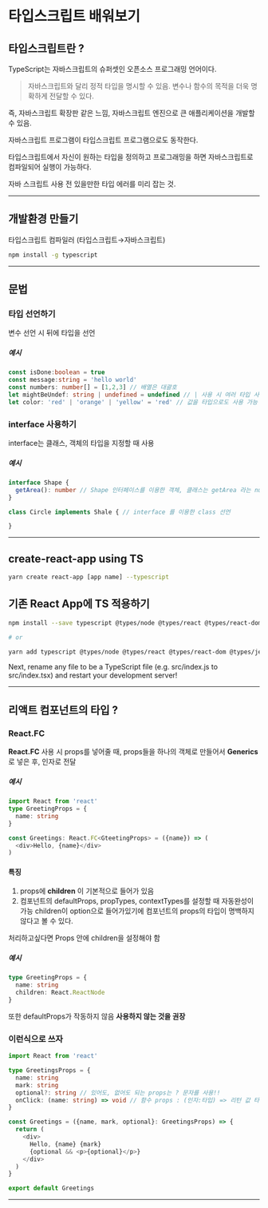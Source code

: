 # 타입스크립트 배워보기 
## 타입스크립트란 ?
TypeScript는 자바스크립트의 슈퍼셋인 오픈소스 프로그래밍 언어이다.
> 자바스크립트와 달리 정적 타입을 명시할 수 있음. 
> 변수나 함수의 목적을 더욱 명확하게 전달할 수 있다. 

즉, 자바스크립트 확장판 같은 느낌, 자바스크립트 엔진으로 큰 애플리케이션을 개발할 수 있음.

자바스크립트 프로그램이 타입스크립트 프로그램으로도 동작한다.

타입스크립트에서 자신이 원하는 타입을 정의하고 프로그래밍을 하면 자바스크립트로 컴파일되어 실행이 가능하다.

자바 스크립트 사용 전 있을만한 타입 에러를 미리 잡는 것.

<hr/>

## 개발환경 만들기
타입스크립트 컴파일러 (타입스크립트→자바스크립트)
``` sh 
npm install -g typescript
```

<hr/>

## 문법

### 타입 선언하기 
변수 선언 시 뒤에 타입을 선언 
##### 예시
``` ts
const isDone:boolean = true
const message:string = 'hello world'
const numbers: number[] = [1,2,3] // 배열은 대괄호 
let mightBeUndef: string | undefined = undefined // | 사용 시 여러 타입 사용 가능
let color: 'red' | 'orange' | 'yellow' = 'red' // 값을 타입으로도 사용 가능 
```

### interface 사용하기
interface는 클래스, 객체의 타입을 지정할 때 사용 
##### 예시 
``` ts
interface Shape {
  getArea(): number // Shape 인터페이스를 이용한 객체, 클래스는 getArea 라는 number return 함수가 꼭 있어야 함 
}

class Circle implements Shale { // interface 를 이용한 class 선언 

}
```


<hr/>

## create-react-app using TS 
``` sh
yarn create react-app [app name] --typescript
```

## 기존 React App에 TS 적용하기
``` sh
npm install --save typescript @types/node @types/react @types/react-dom @types/jest

# or

yarn add typescript @types/node @types/react @types/react-dom @types/jest
```
Next, rename any file to be a TypeScript file (e.g. src/index.js to src/index.tsx) and restart your development server!

<hr/>

## 리액트 컴포넌트의 타입 ?
### React.FC
__React.FC__ 사용 시 props를 넣어줄 때, props들을 하나의 객체로 만들어서 __Generics__ 로 넣은 후, 인자로 전달 
##### 예시
``` ts
import React from 'react'
type GreetingProps = {
  name: string
}

const Greetings: React.FC<GteetingProps> = ({name}) => (
  <div>Hello, {name}</div>
)
```
#### 특징 
1. props에 __children__ 이 기본적으로 들어가 있음 
2. 컴포넌트의 defaultProps, propTypes, contextTypes를 설정할 때 자동완성이 가능 
children이 option으로 들어가있기에 컴포넌트의 props의 타입이 명백하지 않다고 볼 수 있다.

처리하고싶다면 Props 안에 children을 설정해야 함 
##### 예시
``` ts
type GreetingProps = {
  name: string
  children: React.ReactNode
}
```
또한 defaultProps가 작동하지 않음 
__사용하지 않는 것을 권장__

### 이런식으로 쓰자 
``` ts 
import React from 'react'

type GreetingsProps = {
  name: string
  mark: string
  optional?: string // 있어도, 없어도 되는 props는 ? 문자를 사용!!
  onClick: (name: string) => void // 함수 props : (인자:타입) => 리턴 값 타입
}

const Greetings = ({name, mark, optional}: GreetingsProps) => {
  return (
    <div>
      Hello, {name} {mark}
      {optional && <p>{optional}</p>}
    </div>
  )
}

export default Greetings
```
<hr/>


